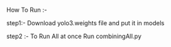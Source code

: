 How To Run :-

step1:- Download yolo3.weights file and put it in models

step2 :- To Run All at once Run combiningAll.py


